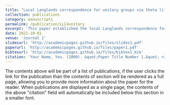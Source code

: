 ```yaml
---
title: "Local Langlands correspondence for unitary groups via theta lifts"
collection: publications
category: manuscripts
permalink: /publication/LLC4unitary
excerpt: 'This paper established the local Langlands correspondence for non-quasi-split unitary groups by using the theta lifting. The result of this paper serves as a local input of the paper Arthur's multiplicity formula for even orthogonal and unitary groups.'
date: 2021-10-01
venue: 'Journal 1'
slidesurl: 'http://academicpages.github.io/files/slides1.pdf'
paperurl: 'http://academicpages.github.io/files/paper1.pdf'
bibtexurl: 'http://academicpages.github.io/files/bibtex1.bib'
citation: 'Your Name, You. (2009). &quot;Paper Title Number 1.&quot; <i>Journal 1</i>. 1(1).'
---
```


The contents above will be part of a list of publications, if the user clicks the link for the publication than the contents of section will be rendered as a full page, allowing you to provide more information about the paper for the reader. When publications are displayed as a single page, the contents of the above "citation" field will automatically be included below this section in a smaller font.
